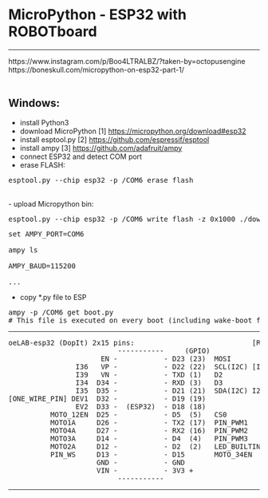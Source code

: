 # MicroPython - ESP32 with ROBOTboard

<hr />
https://www.instagram.com/p/Boo4LTRALBZ/?taken-by=octopusengine
<br />
https://boneskull.com/micropython-on-esp32-part-1/<br />
<br />


## Windows:
- install Python3 <br />
- download MicroPython [1] https://micropython.org/download#esp32<br />
- install esptool.py [2] https://github.com/espressif/esptool<br />
- install ampy [3] https://github.com/adafruit/ampy<br />
- connect ESP32 and detect COM port<br /> 
- erase FLASH:
<pre>esptool.py --chip esp32 -p /COM6 erase_flash</pre>
<br /> 
- upload Micropython bin: 
<pre>esptool.py --chip esp32 -p /COM6 write_flash -z 0x1000 ./down/esp32-20180821-v1.9.4-479-g828f771e3.bin</pre>

<pre>
set AMPY_PORT=COM6<br />
ampy ls<br />
AMPY_BAUD=115200<br />
...
</pre>
- copy *.py file to ESP<br />
<pre>
ampy -p /COM6 get boot.py
# This file is executed on every boot (including wake-boot from deepsleep)
</pre>
<hr />
<pre>
oeLAB-esp32 (DopIt) 2x15 pins:                            [ROBOT Board]:
                          -----------     (GPIO)
                      EN -           - D23 (23)  MOSI
                I36   VP -           - D22 (22)  SCL(I2C) [I2C_SCL_PIN]
                I39   VN -           - TXD (1)   D2
                I34  D34 -           - RXD (3)   D3
                I35  D35 -           - D21 (21)  SDA(I2C) I2C_SDA_PIN]
[ONE_WIRE_PIN] DEV1  D32 -           - D19 (19)
                EV2  D33 -  (ESP32)  - D18 (18)
          MOTO_12EN  D25 -           - D5  (5)   CS0
          MOTO1A     D26 -           - TX2 (17)  PIN_PWM1 
          MOTO4A     D27 -           - RX2 (16)  PIN_PWM2
          MOTO3A     D14 -           - D4  (4)   PIN_PWM3
          MOTO2A     D12 -           - D2  (2)   LED_BUILTIN
          PIN_WS     D13 -           - D15       MOTO_34EN
                     GND -           - GND
                     VIN -           - 3V3 +
                          -----------
</pre>
<hr />



